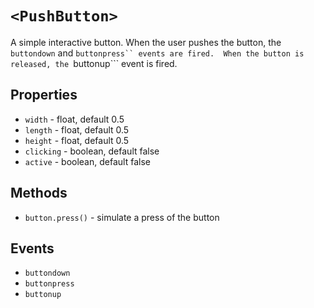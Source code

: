 # ```<PushButton>```

A simple interactive button.  When the user pushes the button, the ```buttondown``` and ```buttonpress`` events are fired.  When the button is released, the ```buttonup``` event is fired.

## Properties
  * ```width``` - float, default 0.5
  * ```length``` - float, default 0.5
  * ```height``` - float, default 0.5
  * ```clicking``` - boolean, default false
  * ```active``` - boolean, default false

## Methods
  * ```button.press()``` - simulate a press of the button

## Events
  * ```buttondown```
  * ```buttonpress```
  * ```buttonup```
